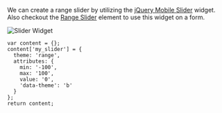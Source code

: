 We can create a range slider by utilizing the [jQuery Mobile Slider](http://api.jquerymobile.com/slider/) widget. Also checkout the [Range Slider](../Forms/Form_Elements/Range_Slider) element to use this widget on a form.

![Slider Widget](http://drupalgap.org/sites/default/files/slider.png)

```
var content = {};
content['my_slider'] = {
  theme: 'range',
  attributes: {
    min: '-100',
    max: '100',
    value: '0',
    'data-theme': 'b'
  }
};
return content;
```